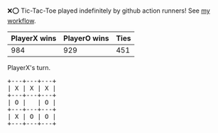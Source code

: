 :x::o: Tic-Tac-Toe played indefinitely by github action runners! See [my workflow](.github/workflows/play.yaml).

|PlayerX wins|PlayerO wins|Ties|
|-|-|-|
|984|929|451|

PlayerX's turn.

<pre>
+---+---+---+
| X | X | X |
+---+---+---+
| O |   | O |
+---+---+---+
| X | O | O |
+---+---+---+
</pre>